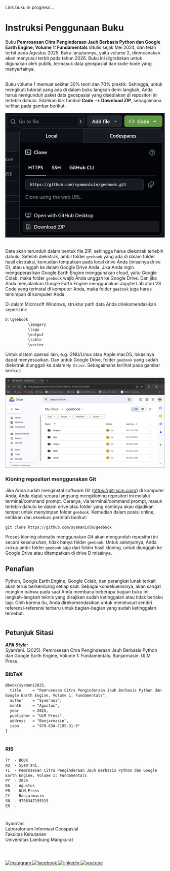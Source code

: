 Link buku in progress...<br/>

# Instruksi Penggunaan Buku
Buku **Pemrosesan Citra Penginderaan Jauh Berbasis Python dan Google Earth Engine, Volume 1: Fundamentals**  ditulis sejak Mei 2024, dan telah terbit pada Agustus 2025. Buku lanjutannya, yaitu volume 2, direncanakan akan menyusul terbit pada tahun 2026. Buku ini digratiskan untuk digunakan oleh publik, termasuk data geospasial dan kode-kode yang menyertainya.<br/><br/>

Buku volume 1 memuat sekitar 30% teori dan 70% praktik. Sehingga, untuk mengikuti tutorial yang ada di dalam buku langkah demi langkah, Anda harus mengunduh paket data geospasial yang disediakan di repositori ini terlebih dahulu. Silahkan klik tombol **Code --> Download ZIP**, sebagaimana terlihat pada gambar berikut:<br/>

<html>
  <body>
    <div>
      <img src="./img/zip_download.png" alt="Download Zip" width="512">
    </div>
  </body>
</html>

<br/>Data akan terunduh dalam bentuk file ZIP, sehingga harus diekstrak terlebih dahulu. Setelah diekstrak, ambil folder ```geebook``` yang ada di dalam folder hasil ekstraksi, kemudian tempatkan pada local drive Anda (misalnya drive D), atau unggah ke dalam Google Drive Anda. Jika Anda ingin mengoperasikan Google Earth Engine menggunakan *cloud*, yaitu Google Colab, maka folder ```geebook``` wajib Anda unggah ke Google Drive. Dan jika Anda menjalankan Google Earth Engine menggunakan JupyterLab atau VS Code yang terinstal di komputer Anda, maka folder ```geebook``` juga harus tersimpan di komputer Anda.<br/>

Di dalam Microsoft Windows, struktur path data Anda direkomendasikan seperti ini:<br/>
```
D:\geebook
          \imagery
          \logo
          \output
          \table
          \vector
```

Untuk sistem operasi lain, e.g. GNU/Linux atau Apple macOS, lokasinya dapat menyesuaikan. Dan untuk Google Drive, folder ```geebook``` yang sudah diekstrak diunggah ke dalam ```My Drive```. Sebagaimana terlihat pada gambar berikut:<br/>

<html>
  <body>
    <div>
      <img src="./img/gdrive_path.png" alt="Download Zip" width="512">
    </div>
  </body>
</html>

### Kloning repositori menggunakan Git
Jika Anda sudah menginstal software Git (https://git-scm.com/) di komputer Anda, Anda dapat secara langsung mengkloning repositori ini melalui terminal/command prompt. Caranya, via terminal/command prompt, masuk terlebih dahulu ke dalam drive atau folder yang nantinya akan dijadikan tempat untuk menyimpan folder ```geebook```. Kemudian dalam posisi online, ketikkan dan eksekusi perintah berikut:<br/>
```
git clone https://github.com/syamaniulm/geebook
```

Proses kloning otomatis menggunakan Git akan mengunduh repositori ini secara keseluruhan, tidak hanya folder ```geebook```. Untuk selanjutnya, Anda cukup ambil folder ```geebook``` saja dari folder hasil kloning, untuk diunggah ke Google Drive atau ditempatkan di drive D misalnya.

## Penafian
Python, Google Earth Engine, Google Colab, dan perangkat lunak terkait akan terus berkembang setiap saat. Sebagai konsekuensinya, akan sangat mungkin bahwa pada saat Anda membaca beberapa bagian buku ini, langkah-langkah teknis yang disajikan sudah ketinggalan atau tidak berlaku lagi. Oleh karena itu, Anda direkomendasikan untuk menelusuri sendiri referensi-referensi terbaru untuk bagian-bagian yang sudah ketinggalan tersebut.
#

## Petunjuk Sitasi

***APA Style:***<br/>
Syam’ani. (2025). Pemrosesan Citra Penginderaan Jauh Berbasis Python dan Google Earth Engine, Volume 1: Fundamentals. Banjarmasin: ULM Press.<br/>
### BibTeX
```
@book{syamani2025,
  title     = "Pemrosesan Citra Penginderaan Jauh Berbasis Python dan Google Earth Engine, Volume 1: Fundamentals",
  author    = "Syam'ani",
  month     = "Agustus",
  year      = 2025,
  publisher = "ULM Press",
  address   = "Banjarmasin",
  isbn      = "978-634-7195-31-9"
}
```
#

### RIS
```
TY  - BOOK
AU  - Syam'ani, 
TI  - Pemrosesan Citra Penginderaan Jauh Berbasis Python dan Google Earth Engine, Volume 1: Fundamentals
PY  - 2025
DA  - Agustus
PB  - ULM Press
CY  - Banjarmasin
SN  - 9786347195319
ER  - 
```
#

Syam'ani<br/>
Laboratorium Informasi Geospasial<br/>
Fakultas Kehutanan<br/>
Universitas Lambung Mangkurat
#
<br/>
<html>
<body>
  <div class="social-icons">
    <a href="https://www.instagram.com/syamani_ulm">
      <img
        src="https://readmecodegen.vercel.app/api/social-icon?name=instagram&size=32"
        alt="instagram"
      />
    </a>
    <a href="https://web.facebook.com/syamani.ulm">
      <img
        src="https://readmecodegen.vercel.app/api/social-icon?name=facebook&size=32"
        alt="facebook"
      />
    </a>
    <a href="https://linkedin.com/in/syamaniulm">
      <img
        src="https://readmecodegen.vercel.app/api/social-icon?name=linkedin&size=32"
        alt="linkedin"
      />
    </a>
    <a href="https://www.youtube.com/c/geospatialcorner">
      <img
        src="https://readmecodegen.vercel.app/api/social-icon?name=youtube&size=32"
        alt="youtube"
      />
    </a>
  </div>
</body>
</html>


